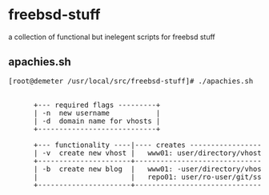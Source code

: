 freebsd-stuff
=============

a collection of functional but inelegent scripts for freebsd stuff


apachies.sh
-----------
<pre>[root@demeter /usr/local/src/freebsd-stuff]# ./apachies.sh 


      +--- required flags ---------+
      | -n  new username           |
      | -d  domain name for vhosts |
      +----------------------------+

      +--- functionality ----|---- creates ----------------------------+
      | -v  create new vhost |   www01: user/directory/vhost           |
      +----------------------+-----------------------------------------+
      | -b  create new blog  |   www01: -user/directory/vhost/ssh keys |
      |                      |   repo01: user/ro-user/git/ssh keys     |
      +----------------------+-----------------------------------------+</pre>